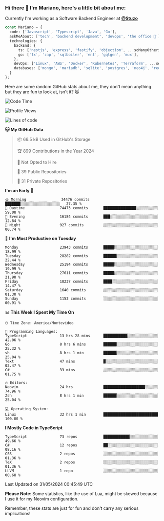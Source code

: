 ### Hi there 👋 I'm Mariano, here's a little bit about me:

Currently I'm working as a Software Backend Engineer at [**@Stuzo**](https://www.stuzo.com/)

```ts
const Mariano = {
  code: ['Javascript', 'Typescript', 'Java', 'Go'],
  askMeAbout: ['tech', 'backend development', 'devops', 'the office 💼'],
  technologies: {
    backEnd: {
      ts: ['nestjs', 'express', 'fastify', 'objection', ...soManyOthersFrameworks],
      go: ['fx', 'zap', 'sqlboiler', 'ent', 'gqlgen', 'mux'],
    },
    devOps: ['Linux', 'AWS', 'Docker', 'Kubernetes', 'Terraform', ...soManyOthersTools],
    databases: ['mongo', 'mariadb', 'sqlite', 'postgres', 'neo4j', 'redis', ...],
  }
};
```

Here are some random GitHub stats about me, they don't mean anything but they are fun to look at, isn't it? 🐱

<!--START_SECTION:waka-->
![Code Time](http://img.shields.io/badge/Code%20Time-2%2C034%20hrs%2036%20mins-blue)

![Profile Views](http://img.shields.io/badge/Profile%20Views-0-blue)

![Lines of code](https://img.shields.io/badge/From%20Hello%20World%20I%27ve%20Written-21.8%20million%20lines%20of%20code-blue)

**🐱 My GitHub Data** 

> 📦 66.5 kB Used in GitHub's Storage 
 > 
> 🏆 899 Contributions in the Year 2024
 > 
> 🚫 Not Opted to Hire
 > 
> 📜 39 Public Repositories 
 > 
> 🔑 31 Private Repositories 
 > 
**I'm an Early 🐤** 

```text
🌞 Morning                34476 commits       ███████░░░░░░░░░░░░░░░░░░   27.35 % 
🌆 Daytime                74473 commits       ███████████████░░░░░░░░░░   59.08 % 
🌃 Evening                16184 commits       ███░░░░░░░░░░░░░░░░░░░░░░   12.84 % 
🌙 Night                  927 commits         ░░░░░░░░░░░░░░░░░░░░░░░░░   00.74 % 
```
📅 **I'm Most Productive on Tuesday** 

```text
Monday                   23943 commits       █████░░░░░░░░░░░░░░░░░░░░   18.99 % 
Tuesday                  28282 commits       ██████░░░░░░░░░░░░░░░░░░░   22.44 % 
Wednesday                25194 commits       █████░░░░░░░░░░░░░░░░░░░░   19.99 % 
Thursday                 27611 commits       █████░░░░░░░░░░░░░░░░░░░░   21.90 % 
Friday                   18237 commits       ████░░░░░░░░░░░░░░░░░░░░░   14.47 % 
Saturday                 1640 commits        ░░░░░░░░░░░░░░░░░░░░░░░░░   01.30 % 
Sunday                   1153 commits        ░░░░░░░░░░░░░░░░░░░░░░░░░   00.91 % 
```


📊 **This Week I Spent My Time On** 

```text
🕑︎ Time Zone: America/Montevideo

💬 Programming Languages: 
TypeScript               13 hrs 28 mins      ███████████░░░░░░░░░░░░░░   42.06 % 
Go                       8 hrs 6 mins        ██████░░░░░░░░░░░░░░░░░░░   25.32 % 
sh                       8 hrs 1 min         ██████░░░░░░░░░░░░░░░░░░░   25.04 % 
Text                     47 mins             █░░░░░░░░░░░░░░░░░░░░░░░░   02.47 % 
C#                       33 mins             ░░░░░░░░░░░░░░░░░░░░░░░░░   01.75 % 

🔥 Editors: 
Neovim                   24 hrs              ███████████████████░░░░░░   74.96 % 
Zsh                      8 hrs 1 min         ██████░░░░░░░░░░░░░░░░░░░   25.04 % 

💻 Operating System: 
Linux                    32 hrs 1 min        █████████████████████████   100.00 % 
```

**I Mostly Code in TypeScript** 

```text
TypeScript               73 repos            ████████████░░░░░░░░░░░░░   49.66 % 
C#                       12 repos            ██░░░░░░░░░░░░░░░░░░░░░░░   08.16 % 
CSS                      2 repos             ░░░░░░░░░░░░░░░░░░░░░░░░░   01.36 % 
TeX                      2 repos             ░░░░░░░░░░░░░░░░░░░░░░░░░   01.36 % 
LLVM                     1 repo              ░░░░░░░░░░░░░░░░░░░░░░░░░   00.68 % 
```




 Last Updated on 31/05/2024 00:45:49 UTC
<!--END_SECTION:waka-->

**Please Note**: Some statistics, like the use of Lua, might be skewed because I use it for my Neovim configuration.

Remember, these stats are just for fun and don't carry any serious implications!
